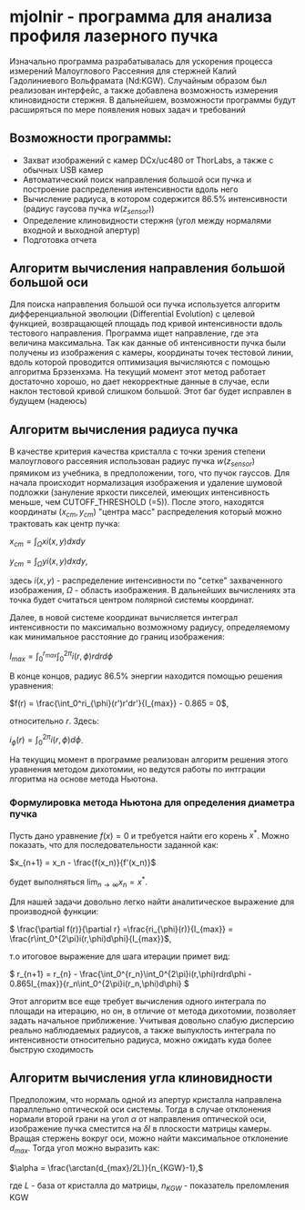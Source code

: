 # mjolnir - программа для анализа профиля лазерного пучка

Изначально программа разрабатывалась для ускорения процесса измерений Малоуглового Рассеяния для стержней Калий Гадолиниевого Вольфрамата (Nd:KGW). Случайным образом 
был реализован интерфейс, а также добавлена возможность измерения клиновидности стержня. В дальнейшем, возможности программы будут расширяться по мере появления новых задач и требований

## Возможности программы:
- Захват изображений с камер DCx/uc480 от ThorLabs, а также с обычных USB камер
- Автоматический поиск направления большой оси пучка и построение распределения интенсивности вдоль него
- Вычисление радиуса, в котором содержится 86.5% интенсивности (радиус гаусова пучка $w(z_{sensor})$)
- Определение клиновидности стержня (угол между нормалями входной и выходной апертур)
- Подготовка отчета

## Алгоритм вычисления направления большой большой оси
Для поиска направления большой оси пучка используется алгоритм дифференциальной эволюции (Differential Evolution) c целевой функцией, возвращающей площадь под кривой интенсивности вдоль 
тестового направления. Программа ищет направление, где эта величина максимальна. Так как данные об интенсивности пучка были получены из изображения с камеры, координаты точек тестовой линии, вдоль которой проводится оптимизация вычисляются с помощью
алгоритма Брэзенхэма. На текущий момент этот метод работает достаточно хорошо, но дает некорректные данные в случае, если наклон тестовой кривой слишком большой. Этот баг будет исправлен
в будущем (надеюсь)

## Алгоритм вычисления радиуса пучка
В качестве критерия качества кристалла с точки зрения степени малоуглового рассеяния использован радиус пучка $w(z_{sensor})$ прямиком из учебника, в предположении, того, что пучок гауссов.
Для начала происходит нормализация изображения и удаление шумовой подложки (зануление яркости пикселей, имеющих интенсивность меньше, чем CUTOFF_THRESHOLD (=5)). 
После этого, находятся координаты $(x_{cm},y_{cm})$ "центра масс" распределения который можно трактовать как центр пучка:

$x_{cm} = \int_\Omega xi(x,y)dxdy$

$y_{cm} = \int_\Omega yi(x,y)dxdy,$

здесь $i(x,y)$ - распределение интенсивности по "сетке" захваченного изображения, $\Omega$ - область изображения. В дальнейших вычислениях эта точка будет считаться центром полярной системы координат.

Далее, в новой системе координат вычисляется интеграл интенсивности по максимально возможному 
радиусу, определяемому как минимальное расстояние до границ изображения:

$I_{max} = \int_0^{r_{max}}\int_0^{2\pi}i(r,\phi)rdrd\phi$ 

В конце концов, радиус 86.5% энергии находится  помощью решения уравнения:

$f(r) = \frac{\int_0^ri_{\phi}(r')r'dr'}{I_{max}} - 0.865 = 0$,

относительно $r$. Здесь:

$i_{\phi}(r) = \int_0^{2\pi}i(r,\phi)d\phi$.

На текущиц момент в программе реализован алгоритм решения этого уравнения методом дихотомии, но ведутся работы по интграции лгоритма на основе метода Ньютона.

### Формулировка метода Ньютона для определения диаметра пучка
Пусть дано уравнение $f(x) = 0$ и требуется найти его корень $x^*$. Можно показать, что для последовательности заданной как:

$x_{n+1} = x_n - \frac{f(x_n)}{f'(x_n)}$

будет выполняться $\lim_{n \to \infty}x_n=x^*$. 

Для нашей задачи довольно легко найти аналитическое выражение для производной функции:

$ \frac{\partial f(r)}{\partial r} =\frac{ri_{\phi}(r)}{I_{max}}  = \frac{r\int_0^{2\pi}i(r,\phi)d\phi}{I_{max}}$, 

т.о итоговое выражение для шага итерации примет вид:

$ r_{n+1} = r_{n} - \frac{\int_0^{r_n}\int_0^{2\pi}i(r,\phi)rdrd\phi - 0.865I_{max}}{r_n\int_0^{2\pi}i(r_n,\phi)d\phi} $

Этот алгоритм все еще требует вычисления одного интеграла по площади на итерацию, но он, в отличие от метода дихотомии, позволяет задать начальное приближение. Учитывая довольно слабую дисперсию реально наблюдаемых радиусов, а также выпуклость интеграла по интенсивности относительно радиуса, можно ожидать куда более быструю сходимость
## Алгоритм вычисления угла клиновидности
Предположим, что нормаль одной из апертур кристалла направлена параллельно оптической оси системы. Тогда в случае отклонения нормали второй грани на угол $\alpha$ от направления 
оптической оси, изображение пучка сместится на $\delta l$ в плоскости матрицы камеры. Вращая стержень вокруг оси, можно найти максимальное отклонение $d_{max}$. Тогда угол можно выразить как:

$\alpha = \frac{\arctan(d_{max}/2L)}{n_{KGW}-1},$

где $L$ - база от кристалла до матрицы, $n_{KGW}$ - показатель преломления KGW
